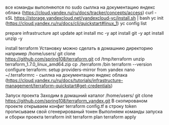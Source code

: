 все команды выполняются по sudo 
сыллка на документацию яндекс облака (https://cloud.yandex.ru/ru/docs/tracker/concepts/access)
curl -sSL https://storage.yandexcloud.net/yandexcloud-yc/install.sh | bash
yc init (https://cloud.yandex.ru/ru/docs/cli/quickstart#linux_1)
yc config list

prepare infrastructure
apt update
apt install mc -y
apt install git -y
apt install unzip -y 

install terraform
Установку можно сделать в домашнию директорию например /home/users/
git clone https://github.com/spring108/terraform.git
cd /tmp/terraform
unzip terraform_1.7.0_linux_amd64.zip
cp ./terraform /bin
terraform --version
configure terraform: setup providers-mirror from yandex
nano ~/.terraformrc - сыллка на документацию яндекс облака (https://cloud.yandex.ru/ru/docs/tutorials/infrastructure-management/terraform-quickstart#get-credentials)

Запуск проекта 
Заходим в домашний каталог /home/users/
git clone https://github.com/spring108/terraform_yandex.git
В скопированом проекте открываем конфиг terraform  config.tf в строку token прописываем свой сгенерированый токен 
Выполняем команды запуска и сборки проекта
terraform init
terraform plan
terraform apply
